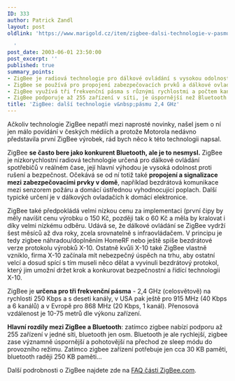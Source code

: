 ```yaml
---
ID: 333
author: Patrick Zandl
layout: post
oldlink: 'https://www.marigold.cz/item/zigbee-dalsi-technologie-v-pasmu-2-4-ghz

  '
post_date: 2003-06-01 23:50:00
post_excerpt: ''
published: true
summary_points:
- ZigBee je radiová technologie pro dálkové ovládání s vysokou odolností a bezpečností.
- ZigBee se používá pro propojení zabezpečovacích prvků a dálkové ovladače elektroniky.
- ZigBee využívá tři frekvenční pásma s různými rychlostmi a počtem kanálů.
- ZigBee podporuje až 255 zařízení v síti, je úspornější než Bluetooth.
title: 'ZigBee: další technologie v&nbsp;pásmu 2,4 GHz'
---
```


<p>
Ačkoliv technologie ZigBee nepatří mezi naprosté novinky, našel jsem o ní jen málo povídání v českých médiích a protože Motorola nedávno představila první ZigBee výrobek, rád bych něco k této technologii napsal. </p>

<p>
ZigBee <STRONG>se často bere jako konkurent Bluetooth, ale je to nesmysl.</STRONG> ZigBee je nízkorychlostní radiová technologie určená pro dálkové ovládání spotřebičů v reálném čase, její hlavní výhodou je vysoká odolnost proti rušení a bezpečnost. Očekává se od ní totiž také <STRONG>propojení a signalizace mezi zabezpečovacími prvky v domě</STRONG>, například bezdrátová komunikace mezi senzorem požáru a domácí ústřednou vyhodnocující poplach. Další typické určení je v dálkových ovladačích k domácí elektronice.&#160;</p>

<p>
ZigBee také předpokládá velmi nízkou cenu za implementaci (první čipy by měly navíšit cenu výrobku o 150 Kč, později tak o 60 Kč a měla by kralovat i díky velmi nízkému odběru. Udává se, že dálkové ovládání se ZigBee vydrží šest měsíců až dva roky, zcela srovnatelně s infraovládačem. V principu je tedy zigbee náhradou/doplněním HomeRF nebo ještě spíše bezdrátové verze protokolu výrobků X-10. Ostatně kvůli X-10 také ZigBee vlastně vzniklo, firma X-10 začínala mít nebezpečný úspěch na trhu, aby ostatní velcí a dosud spící s tím museli něco dělat a vyvinuli bezdrátový protokol, který jim umožní držet krok a konkurovat bezpečnostní a řídící technologii X-10.</p>

<p>
ZigBee je <STRONG>určena pro tři frekvenční pásma</STRONG> - 2,4 GHz (celosvětově) na rychlosti 250 Kbps a s deseti kanály, v USA pak ještě pro 915 MHz (40 Kbps a 6 kanálů) a v Evropě pro 868 MHz (20 Kbps, 1 kanál). Přenosová vzdálenost je 10-75 metrů dle výkonu zařízení. </p>

<p>
<STRONG>Hlavní rozdíly mezi ZigBee a Bluetooth</STRONG>: zatímco zigbee nabízí podporu až 255 zařízení v jedné síti, bluetooth jen osm. Bluetooth je ale rychlejší, zigbee zase významně úspornější a pohotovější na přechod ze sleep módu do provozního režimu. Zatímco zigbee zařízení potřebuje jen cca 30 KB paměti, bluetooth raději 250 KB paměti...</p>

<p>
Další podrobnosti o ZigBee najdete zde na <A href="http://www.zigbee.com/zigbee_new/about/faq.asp" target=_blank>FAQ části ZigBee.com</A>.</p>